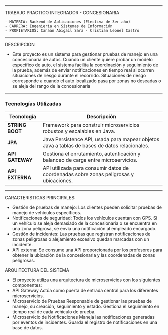 -------------------------------------------------------
TRABAJO PRACTICO INTEGRADOR - CONCESIONARIA

    - MATERIA: Backend de Aplicaciones (Electiva de 3er año)
    - CARRERA: Ingeniería en Sistemas de Información
    - PROPIETARIOS: Canaan Abigail Sara - Cristian Leonel Castro
-------------------------------------------------------
DESCRIPCION
- Este proyecto es un sistema para gestionar pruebas de manejo en una concesionaria de autos. 
Cuando un cliente quiere probar un modelo específico de auto, el sistema facilita la coordinación 
y seguimiento de la prueba, además de enviar notificaciones en tiempo real si ocurren situaciones
de riesgo durante el recorrido. Situaciones de riesgo corresponde a cuando el auto localizado pasa
 por zonas no deseadas o se aleja del rango de la concesionaria

---
### **Tecnologías Utilizadas**

| Tecnología  | Descripción                                                             |
|-------------|-------------------------------------------------------------------------|
| **STRING BOOT**   | Framework para construir microservicios robustos y escalables en Java.              |
| **JPA**    | Java Persistence API, usada para mapear objetos Java a tablas de bases de datos relacionales.  |
| **API GATEWAY** | Gestiona el enrutamiento, autenticación y balanceo de carga entre microservicios.     |
| **API EXTERNA** | API utilizada para consumir datos de coordenadas sobre zonas peligrosas y ubicaciones.                    |
---

CARACTERISTICAS PRINCIPALES:
- Gestión de pruebas de manejo: Los clientes pueden solicitar pruebas de manejo de vehículos específicos.
- Notificaciones de seguridad: Todos los vehículos cuentan con GPS. Si un vehículo se aleja demasiado
de la concesionaria o se encuentra en una zona peligrosa, se envía una notificación al empleado encargado.
- Gestión de incidentes: Las pruebas que registran notificaciones de zonas peligrosas o alejamiento excesivo
quedan marcadas con un incidente.
- API externa: Se consume una API proporcionada por los profesores para obtener la ubicación de la 
concesionaria y las coordenadas de zonas peligrosas.

ARQUITECTURA DEL SISTEMA
- El proyecto utiliza una arquitectura de microservicios con los siguientes componentes:
- API Gateway
Actúa como puerta de entrada central para los diferentes microservicios.
- Microservicio de Pruebas
Responsable de gestionar las pruebas de manejo, su creación, seguimiento y estado.
Gestiona el seguimiento en tiempo real de cada vehículo de prueba.
- Microservicio de Notificaciones
Maneja las notificaciones generadas por eventos de incidentes.
Guarda el registro de notificaciones en una base de datos.
